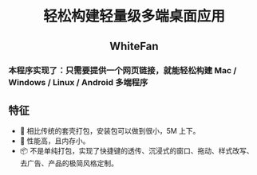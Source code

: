 
<h1 align="center">轻松构建轻量级多端桌面应用</h1>
<h2 align="center">WhiteFan</h1>

### 本程序实现了：只需要提供一个网页链接，就能轻松构建 Mac / Windows / Linux / Android 多端程序

## 特征

- 🎐 相比传统的套壳打包，安装包可以做到很小，5M 上下。
- 🚀 性能高，且内存小。
- 📦 不是单纯打包，实现了快捷键的透传、沉浸式的窗口、拖动、样式改写、去广告、产品的极简风格定制。


